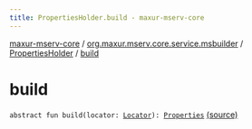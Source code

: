 ```yaml
---
title: PropertiesHolder.build - maxur-mserv-core
---
```


[maxur-mserv-core](../../index.html) / [org.maxur.mserv.core.service.msbuilder](../index.html) / [PropertiesHolder](index.html) / [build](.)

# build

`abstract fun build(locator: `[`Locator`](../../org.maxur.mserv.core/-locator/index.html)`): `[`Properties`](../../org.maxur.mserv.core.service.properties/-properties/index.html) [(source)](https://github.com/myunusov/maxur-mserv/tree/master/maxur-mserv-core/src/main/kotlin/org/maxur/mserv/core/service/msbuilder/MicroServiceBuilder.kt#L178)